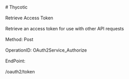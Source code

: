 <br>#     Thycotic</br>
<br>Retrieve Access Token</br>
<br>Retrieve an access token for use with other API requests</br>
<br>Method: Post</br>
<br>OperationID: OAuth2Service_Authorize</br>
<br>EndPoint:</br>
<br>/oauth2/token</br>
